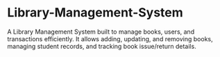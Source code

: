 # Library-Management-System
A Library Management System built to manage books, users, and transactions efficiently. It allows adding, updating, and removing books, managing student records, and tracking book issue/return details.
